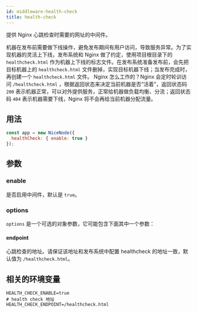 ```yaml
---
id: middleware-health-check
title: health-check
---
```


提供 Nginx 心跳检查时需要的网址的中间件。

机器在发布前需要做下线操作，避免发布期间有用户访问，导致服务异常。为了实现机器的灵活上下线，发布系统和 Nginx 做了约定，使用项目根目录下的 `healthcheck.html` 作为机器上下线的标志文件。在发布系统准备发布前，会先把目标机器上的 `healthcheck.html` 文件删掉，实现目标机器下线；当发布完成时，再创建一个 `healthcheck.html` 文件。
Nginx 怎么工作的？Nginx 会定时轮训访问 `/healthcheck.html` ，根据返回状态来决定当前机器是否“活着”，返回状态码 `200` 表示机器正常，可以对外提供服务，正常给机器做负载均衡、分流；返回状态码 `404` 表示机器需要下线，Nginx 将不会再给当前机器分配流量。

## 用法
```js
const app = new NiceNode({
  healthCheck: { enable: true }
});
```

## 参数

### enable
是否启用中间件，默认是 `true`。

### options
`options` 是一个可选的对象参数，它可能包含下面其中一个参数：

#### endpoint
心跳检查的地址。请保证该地址和发布系统中配置 healthcheck 的地址一致，默认值为 `/healthcheck.html`。

## 相关的环境变量
```
HEALTH_CHECK_ENABLE=true
# health check 地址
HEALTH_CHECK_ENDPOINT=/healthcheck.html
```
